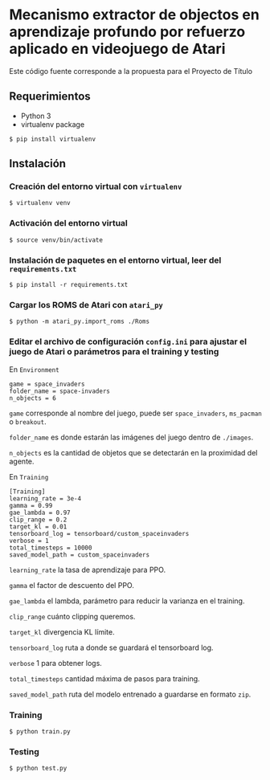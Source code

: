 # Mecanismo extractor de objectos en aprendizaje profundo por refuerzo aplicado en videojuego de Atari

Este código fuente corresponde a la propuesta para el Proyecto de Título

## Requerimientos

- Python 3
- virtualenv package

`$ pip install virtualenv`

## Instalación

### Creación del entorno virtual con `virtualenv`

`$ virtualenv venv`

### Activación del entorno virtual

`$ source venv/bin/activate`

### Instalación de paquetes en el entorno virtual, leer del `requirements.txt`

`$ pip install -r requirements.txt`

### Cargar los ROMS de Atari con `atari_py`

`$ python -m atari_py.import_roms ./Roms`

### Editar el archivo de configuración `config.ini` para ajustar el juego de Atari o parámetros para el training y testing

En `Environment`

```text
game = space_invaders 
folder_name = space-invaders
n_objects = 6
```

`game` corresponde al nombre del juego, puede ser `space_invaders`, `ms_pacman` o `breakout`.

`folder_name` es donde estarán las imágenes del juego dentro de `./images`.

`n_objects` es la cantidad de objetos que se detectarán en la proximidad del agente.

En `Training`

```text
[Training]
learning_rate = 3e-4
gamma = 0.99
gae_lambda = 0.97
clip_range = 0.2
target_kl = 0.01
tensorboard_log = tensorboard/custom_spaceinvaders
verbose = 1
total_timesteps = 10000
saved_model_path = custom_spaceinvaders
```

`learning_rate` la tasa de aprendizaje para PPO.

`gamma` el factor de descuento del PPO.

`gae_lambda` el lambda, parámetro para reducir la varianza en el training.

`clip_range` cuánto clipping queremos.

`target_kl` divergencia KL límite.

`tensorboard_log` ruta a donde se guardará el tensorboard log.

`verbose` 1 para obtener logs.

`total_timesteps` cantidad máxima de pasos para training.

`saved_model_path` ruta del modelo entrenado a guardarse en formato `zip`.

### Training

`$ python train.py`

### Testing

`$ python test.py`

